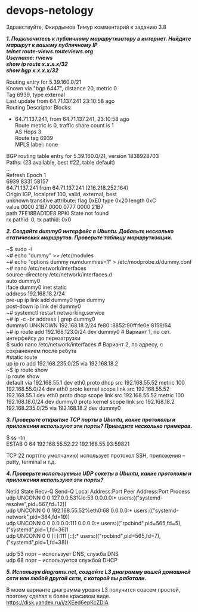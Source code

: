 # devops-netology

Здравствуйте, Фкирдымов Тимур комментарий к заданию 3.8


***1. Подключитесь к публичному маршрутизатору в интернет. Найдите маршрут к вашему публичному IP***  
***telnet route-views.routeviews.org***  
***Username: rviews***  
***show ip route x.x.x.x/32***  
***show bgp x.x.x.x/32***

Routing entry for 5.39.160.0/21  
Known via "bgp 6447", distance 20, metric 0  
Tag 6939, type external  
Last update from 64.71.137.241 23:10:58 ago  
Routing Descriptor Blocks:  
* 64.71.137.241, from 64.71.137.241, 23:10:58 ago  
Route metric is 0, traffic share count is 1  
AS Hops 3  
Route tag 6939  
MPLS label: none

BGP routing table entry for 5.39.160.0/21, version 1838928703  
Paths: (23 available, best #22, table default)  
…  
Refresh Epoch 1  
6939 8331 58157  
64.71.137.241 from 64.71.137.241 (216.218.252.164)  
Origin IGP, localpref 100, valid, external, best  
unknown transitive attribute: flag 0xE0 type 0x20 length 0xC  
value 0000 21B7 0000 0777 0000 21B7  
path 7FE18BAD1DE8 RPKI State not found  
rx pathid: 0, tx pathid: 0x0
	

***2. Создайте dummy0 интерфейс в Ubuntu. Добавьте несколько статических маршрутов. Проверьте таблицу маршрутизации.***

~$ sudo -i  
~# echo "dummy" >> /etc/modules  
~# echo "options dummy numdummies=1" > /etc/modprobe.d/dummy.conf  
~# nano /etc/network/interfaces  
source-directory /etc/network/interfaces.d  
auto dummy0  
iface dummy0 inet static  
address 192.168.18.2/24  
pre-up ip link add dummy0 type dummy  
post-down ip link del dummy0  
~# systemctl restart networking.service  
~# ip -c -br address | grep dummy0  
dummy0           UNKNOWN        192.168.18.2/24 fe80::8852:90ff:fe0e:8159/64  
~# ip route add 192.168.123.0/24 dev dummy0               # Вариант 1, по сет. интерфейсу до перезагрузки   
$ sudo nano /etc/network/interfaces		         # Вариант 2, по адресу, с сохранением после ребута  
 #static route  
up ip ro add 192.168.235.0/25 via 192.168.18.2  
~$ ip route show  
ip route show  
default via 192.168.55.1 dev eth0 proto dhcp src 192.168.55.52 metric 100  
192.168.55.0/24 dev eth0 proto kernel scope link src 192.168.55.52  
192.168.55.1 dev eth0 proto dhcp scope link src 192.168.55.52 metric 100  
192.168.18.0/24 dev dummy0 proto kernel scope link src 192.168.18.2  
192.168.235.0/25 via 192.168.18.2 dev dummy0

***3. Проверьте открытые TCP порты в Ubuntu, какие протоколы и приложения используют эти порты? Приведите несколько примеров.***

$ ss -tn  
ESTAB            0                   64                 192.168.55.52:22              192.168.55.93:59821

TCP 22 порт(по умолчанию) использует протокол SSH, приложения – putty, terminal и т.д.

***4. Проверьте используемые UDP сокеты в Ubuntu, какие протоколы и приложения используют эти порты?***

Netid             State              Recv-Q             Send-Q                              Local Address:Port                           Peer Address:Port             Process  
udp    UNCONN    0      0        127.0.0.53%lo:53           0.0.0.0:*              users:(("systemd-resolve",pid=567,fd=12))  
udp    UNCONN    0      0        192.168.55.52%eth0:68    0.0.0.0:*                 users:(("systemd-network",pid=384,fd=19))  
udp    UNCONN    0      0        0.0.0.0:111                  0.0.0.0:*  users:(("rpcbind",pid=565,fd=5),("systemd",pid=1,fd=36))  
udp     UNCONN   0      0        [::]:111                         [::]:*          users:(("rpcbind",pid=565,fd=7),("systemd",pid=1,fd=38))

udp 53 порт – использует DNS, служба DNS  
udp 68 порт – используется службой DHCP

***5. Используя diagrams.net, создайте L3 диаграмму вашей домашней сети или любой другой сети, с которой вы работали.***

В моем варианте диаграмма уровня L3 получится совсем простой, поэтому сделал в более красивом виде.  
https://disk.yandex.ru/i/zXEed6epKcZDiA

